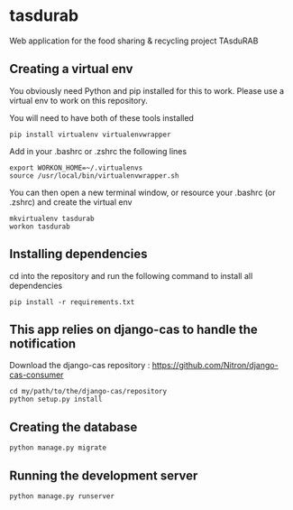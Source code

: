 # tasdurab
Web application for the food sharing &amp; recycling project TAsduRAB

## Creating a virtual env

You obviously need Python and pip installed for this to work. Please use a virtual env to work on this repository.

You will need to have both of these tools installed

	pip install virtualenv virtualenvwrapper

Add in your .bashrc or .zshrc the following lines

	export WORKON_HOME=~/.virtualenvs
	source /usr/local/bin/virtualenvwrapper.sh

You can then open a new terminal window, or resource your .bashrc (or .zshrc) and create the virtual env

	mkvirtualenv tasdurab
	workon tasdurab

## Installing dependencies

cd into the repository and run the following command to install all dependencies

	pip install -r requirements.txt
	
## This app relies on django-cas to handle the notification
Download the django-cas repository : https://github.com/Nitron/django-cas-consumer

	cd my/path/to/the/django-cas/repository
	python setup.py install

## Creating the database

	python manage.py migrate

## Running the development server

	python manage.py runserver
